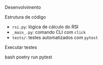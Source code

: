Desenvolvimento

Estrutura de código

- `rsi.py`: lógica de cálculo do RSI
- `_main_.py`: comando CLI com `click`
- `tests/`: testes automatizados com `pytest`

Executar testes

bash
poetry run pytest
```
